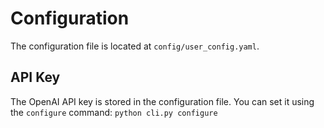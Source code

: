 # Configuration

The configuration file is located at `config/user_config.yaml`.

## API Key
The OpenAI API key is stored in the configuration file. You can set it using the `configure` command:
```python cli.py configure```